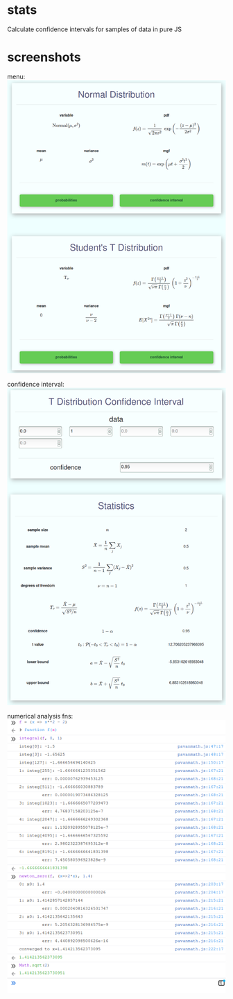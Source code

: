 # stats
Calculate confidence intervals for samples of data in pure JS

# screenshots
menu:
![main menu](screen1.png)

confidence interval:
![t dist interval](screen2.png)

numerical analysis fns:
![numeric integral and newtons method](screen3.png)
